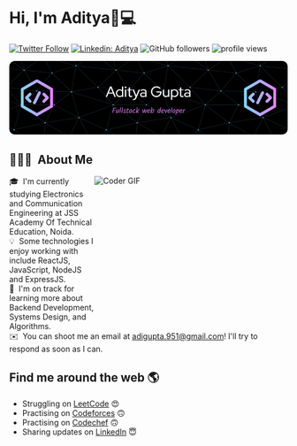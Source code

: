 # Hi, I'm Aditya👋💻

[![Twitter Follow](https://img.shields.io/twitter/follow/Adigupta951?label=Follow)](https://twitter.com/intent/follow?screen_name=Adigupta951)
[![Linkedin: Aditya](https://img.shields.io/badge/-Aditya-blue?style=flat-square&logo=Linkedin&logoColor=white&link=https://www.linkedin.com/in/aditya-gupta-a419a9215/)](https://www.linkedin.com/in/aditya-gupta-a419a9215/)
![GitHub followers](https://img.shields.io/github/followers/impulseadi?label=Follow&style=social)
<img alt = "profile views" src="https://komarev.com/ghpvc/?username=impulseadi&color=brightgreen">  

![Header](./header.png)

## 👨🏻‍💻 &nbsp;About Me

<img alt="Coder GIF" height=250 width=350 src="https://cdn.dribbble.com/users/730703/screenshots/6581243/avento.gif" align="right"/>

🎓 &nbsp;I'm currently studying Electronics and Communication Engineering at JSS Academy Of Technical Education, Noida.\
💡 &nbsp;Some technologies I enjoy working with include ReactJS, JavaScript, NodeJS and ExpressJS.\
🌱 &nbsp;I'm on track for learning more about Backend Development, Systems Design, and Algorithms.\
✉️ &nbsp;You can shoot me an email at adigupta.951@gmail.com! I'll try to respond as soon as I can.



## Find me around the web 🌎 <a href="https://www.linkedin.com/in/aditya-gupta-a419a9215/"></a>

- Struggling on <a href="https://www.leetcode.com/impulseadi/">LeetCode</a> 😍
- Practising on <a href="https://www.codeforces.com/profile/impulseadi/">Codeforces</a> 🙃
-  Practising on <a href="https://www.codechef.com/users/impulseadi09">Codechef</a> 🙃
- Sharing updates on <a href="https://www.linkedin.com/in/aditya-gupta-a419a9215/">LinkedIn</a> 😇

